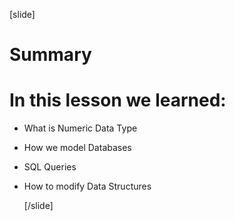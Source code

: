 [slide]

# Summary

# In this lesson we learned:

- What is Numeric Data Type
- How we model Databases
- SQL Queries
- How to modify Data Structures

  [/slide]
